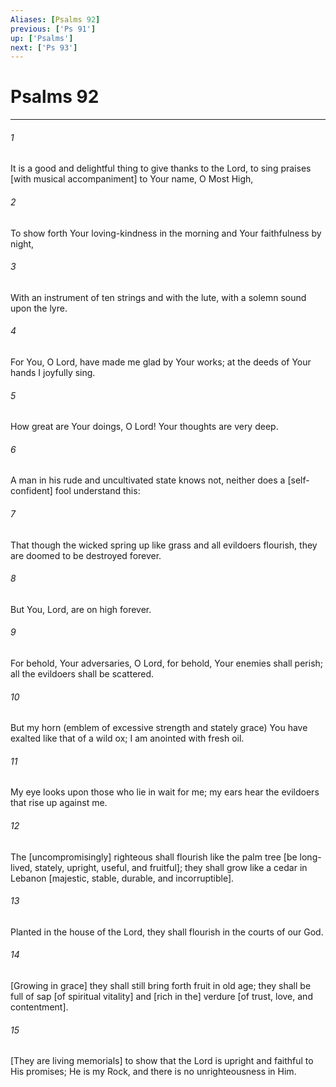 ```yaml
---
Aliases: [Psalms 92]
previous: ['Ps 91']
up: ['Psalms']
next: ['Ps 93']
---
```

# Psalms 92

***


###### 1 


It is a good and delightful thing to give thanks to the Lord, to sing praises [with musical accompaniment] to Your name, O Most High, 


###### 2 


To show forth Your loving-kindness in the morning and Your faithfulness by night, 


###### 3 


With an instrument of ten strings and with the lute, with a solemn sound upon the lyre. 


###### 4 


For You, O Lord, have made me glad by Your works; at the deeds of Your hands I joyfully sing. 


###### 5 


How great are Your doings, O Lord! Your thoughts are very deep. 


###### 6 


A man in his rude and uncultivated state knows not, neither does a [self-confident] fool understand this: 


###### 7 


That though the wicked spring up like grass and all evildoers flourish, they are doomed to be destroyed forever. 


###### 8 


But You, Lord, are on high forever. 


###### 9 


For behold, Your adversaries, O Lord, for behold, Your enemies shall perish; all the evildoers shall be scattered. 


###### 10 


But my horn (emblem of excessive strength and stately grace) You have exalted like that of a wild ox; I am anointed with fresh oil. 


###### 11 


My eye looks upon those who lie in wait for me; my ears hear the evildoers that rise up against me. 


###### 12 


The [uncompromisingly] righteous shall flourish like the palm tree [be long-lived, stately, upright, useful, and fruitful]; they shall grow like a cedar in Lebanon [majestic, stable, durable, and incorruptible]. 


###### 13 


Planted in the house of the Lord, they shall flourish in the courts of our God. 


###### 14 


[Growing in grace] they shall still bring forth fruit in old age; they shall be full of sap [of spiritual vitality] and [rich in the] verdure [of trust, love, and contentment]. 


###### 15 


[They are living memorials] to show that the Lord is upright and faithful to His promises; He is my Rock, and there is no unrighteousness in Him.

